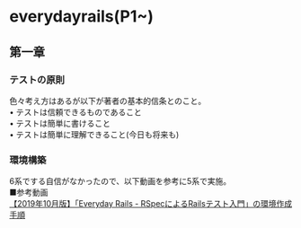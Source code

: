 # everydayrails(P1~)  
## 第一章  
### テストの原則  
色々考え方はあるが以下が著者の基本的信条とのこと。  
• テストは信頼できるものであること  
• テストは簡単に書けること  
• テストは簡単に理解できること(今日も将来も)  

### 環境構築  
6系でする自信がなかったので、以下動画を参考に5系で実施。  
■参考動画  
[【2019年10月版】「Everyday Rails - RSpecによるRailsテスト入門」の環境作成手順
](https://www.youtube.com/watch?v=6Ny7RR8kINg)  


